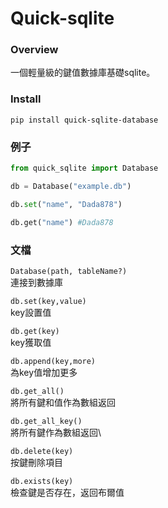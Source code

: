 # Quick-sqlite
### Overview
一個輕量級的鍵值數據庫基礎sqlite。
### Install
```
pip install quick-sqlite-database
```
### 例子
```py
from quick_sqlite import Database

db = Database("example.db")

db.set("name", "Dada878")

db.get("name") #Dada878
```
### 文檔
```Database(path, tableName?)```\
連接到數據庫

```db.set(key,value)```\
key設置值

```db.get(key)```\
key獲取值

```db.append(key,more)```\
為key值增加更多

```db.get_all()```\
將所有鍵和值作為數組返回

```db.get_all_key()```\
將所有鍵作為數組返回\

```db.delete(key)```\
按鍵刪除項目

```db.exists(key)```\
檢查鍵是否存在，返回布爾值
